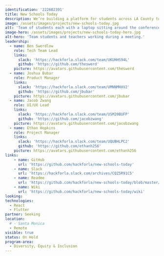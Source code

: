```yaml
---
identification: '222602391'
title: New Schools Today
description: We’re building a platform for students across LA County to create more accessible school-related apps and web apps. Our desired impact is to make students feel more welcomed and included in their community through an online academic environment created by peers, for peers
image: /assets/images/projects/new-schools-today.jpg
alt: 'Team of students each with a laptop sitting around the conference table, attentively engege in a video conference call meeting.'
image-hero: /assets/images/projects/new-schools-today-hero.jpg
alt-hero: 'Team students and teachers working during a meeting.'
leadership:
  - name: Ben Swerdlow
    role: Tech Team Lead
    links:
      slack: 'https://hackforla.slack.com/team/UKUHHS94L'
      github: 'https://github.com/theswerd'
    picture: https://avatars.githubusercontent.com/theswerd
  - name: Joshua Bubar
    role: Product Manager
    links:
      slack: 'https://hackforla.slack.com/team/UMNNMHXV2'
      github: 'https://github.com/jbubar'
    picture: https://avatars.githubusercontent.com/jbubar
  - name: Jacob Zwang
    role: UI/UX Lead
    links:
      slack: 'https://hackforla.slack.com/team/USM20BUFP'
      github: 'https://github.com/jacobzwang'
    picture: https://avatars.githubusercontent.com/jacobzwang
  - name: Ethan Hopkins
    role: Project Manager
    links:
      slack: 'https://hackforla.slack.com/team/UQUBHLPC2'
      github: 'https://github.com/ethanh256'
    picture: https://avatars.githubusercontent.com/ethanh256
links:
    - name: GitHub
      url: 'https://github.com/hackforla/new-schools-today'
    - name: Slack
      url: 'https://hackforla.slack.com/archives/CQZ5R91C5'
    - name: Readme
      url: 'https://github.com/hackforla/new-schools-today/blob/master/README.md'
    - name: Wiki
      url: 'https://github.com/hackforla/new-schools-today/wiki'
looking:
technologies:
  - React
  - Flutter
partner: Seeking
location:
  # - Santa Monica
  - Remote
visible: true
status: On Hold
program-area: 
  - Diversity, Equity & Inclusion
---
```

